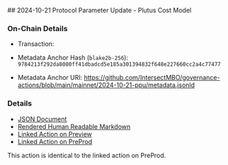 ## 2024-10-21 Protocol Parameter Update - Plutus Cost Model

### On-Chain Details

- Transaction:

- Metadata Anchor Hash (`blake2b-256`): `9784213f292da8080ff41dbadcd5e185a301394832f648e227660cc2a4c77477`
- Metadata Anchor URI: <https://github.com/IntersectMBO/governance-actions/blob/main/mainnet/2024-10-21-ppu/metadata.jsonld>

### Details

- [JSON Document](./metadata.jsonld)
- [Rendered Human Readable Markdown](./metadata.jsonld.md)
- [Linked Action on Preview](../preview/2024-10-21-ppu)
- [Linked Action on PreProd](../preprod/2024-10-21-ppu)

This action is identical to the linked action on PreProd.
